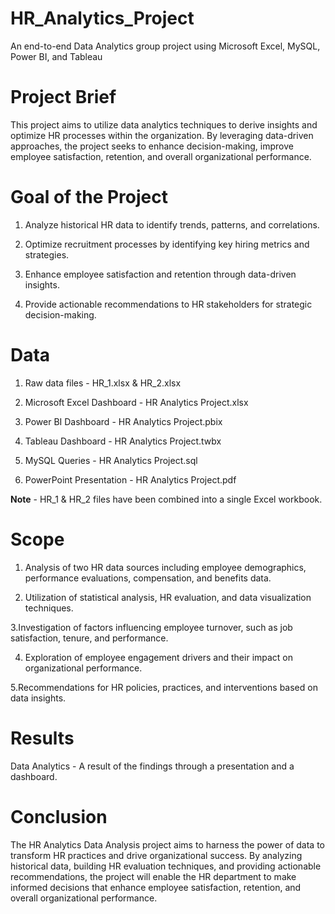 # HR_Analytics_Project
An end-to-end Data Analytics group project using Microsoft Excel, MySQL, Power BI, and Tableau 

# Project Brief
This project aims to utilize data analytics techniques to derive insights and optimize HR processes within the organization. By leveraging data-driven approaches, the project seeks to enhance decision-making, improve employee satisfaction, retention, and overall organizational performance. 

# Goal of the Project
1. Analyze historical HR data to identify trends, patterns, and correlations.

2. Optimize recruitment processes by identifying key hiring metrics and strategies.

3. Enhance employee satisfaction and retention through data-driven insights.

4. Provide actionable recommendations to HR stakeholders for strategic decision-making.

# Data
1. Raw data files - HR_1.xlsx & HR_2.xlsx

2. Microsoft Excel Dashboard - HR Analytics Project.xlsx

3. Power BI Dashboard - HR Analytics Project.pbix

4. Tableau Dashboard - HR Analytics Project.twbx

5. MySQL Queries - HR Analytics Project.sql

6. PowerPoint Presentation - HR Analytics Project.pdf

**Note** - HR_1 & HR_2 files have been combined into a single Excel workbook.

# Scope
1. Analysis of two HR data sources including employee demographics, performance evaluations, compensation, and benefits data.
   
2. Utilization of statistical analysis, HR evaluation, and data visualization techniques.

3.Investigation of factors influencing employee turnover, such as job satisfaction, tenure, and performance.

4. Exploration of employee engagement drivers and their impact on organizational performance.

5.Recommendations for HR policies, practices, and interventions based on data insights.

# Results
Data Analytics - A result of the findings through a presentation and a dashboard.

# Conclusion
The HR Analytics Data Analysis project aims to harness the power of data to transform HR practices and drive organizational success. By analyzing historical data, building HR evaluation techniques, and providing actionable recommendations, the project will enable the HR department to make informed decisions that enhance employee satisfaction, retention, and overall organizational performance.

